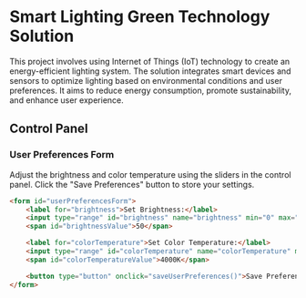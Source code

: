 # Smart Lighting Green Technology Solution

This project involves using Internet of Things (IoT) technology to create an energy-efficient lighting system. The solution integrates smart devices and sensors to optimize lighting based on environmental conditions and user preferences. It aims to reduce energy consumption, promote sustainability, and enhance user experience.

## Control Panel

### User Preferences Form

Adjust the brightness and color temperature using the sliders in the control panel. Click the "Save Preferences" button to store your settings.

```html
<form id="userPreferencesForm">
    <label for="brightness">Set Brightness:</label>
    <input type="range" id="brightness" name="brightness" min="0" max="100" value="50">
    <span id="brightnessValue">50</span>

    <label for="colorTemperature">Set Color Temperature:</label>
    <input type="range" id="colorTemperature" name="colorTemperature" min="2000" max="7000" value="4000">
    <span id="colorTemperatureValue">4000K</span>

    <button type="button" onclick="saveUserPreferences()">Save Preferences</button>
</form>

